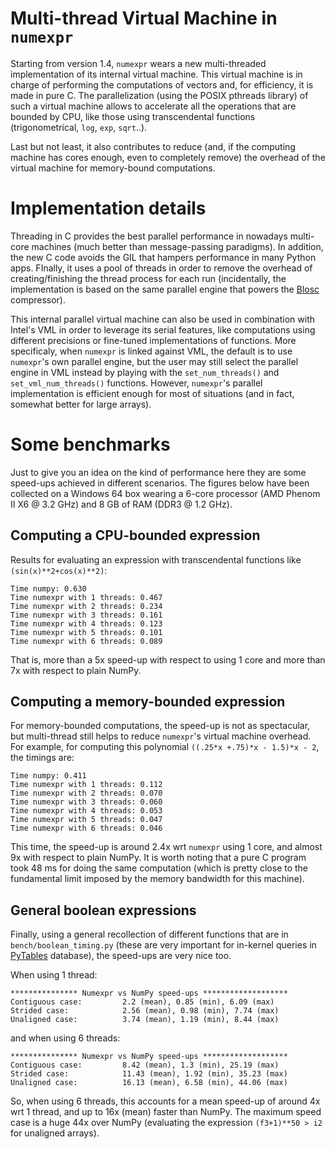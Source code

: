 # Multi-thread Virtual Machine in `numexpr` #

Starting from version 1.4, `numexpr` wears a new multi-threaded implementation of its internal virtual machine.  This virtual machine is in charge of performing the computations of vectors and, for efficiency, it is made in pure C.  The parallelization (using the POSIX pthreads library) of such a virtual machine allows to accelerate all the operations that are bounded by CPU, like those using transcendental functions (trigonometrical, `log`, `exp`, `sqrt`..).

Last but not least, it also contributes to reduce (and, if the computing machine has cores enough, even to completely remove) the overhead of the virtual machine for memory-bound computations.

# Implementation details #

Threading in C provides the best parallel performance in nowadays multi-core machines (much better than message-passing paradigms).  In addition, the new C code avoids the GIL that hampers performance in many Python apps.  FInally, it uses a pool of threads in order to remove the overhead of creating/finishing the thread process for each run (incidentally, the implementation is based on the same parallel engine that powers the [Blosc](http://www.blosc.org) compressor).

This internal parallel virtual machine can also be used in combination with Intel's VML in order to leverage its serial features, like computations using different precisions or fine-tuned implementations of functions.  More specificaly, when `numexpr` is linked against VML, the default is to use `numexpr`'s own parallel engine, but the user may still select the parallel engine in VML instead by playing with the `set_num_threads()` and `set_vml_num_threads()` functions.  However, `numexpr`'s parallel implementation is efficient enough for most of situations (and in fact, somewhat better for large arrays).

# Some benchmarks #

Just to give you an idea on the kind of performance here they are some speed-ups achieved in different scenarios.  The figures below have been collected on a Windows 64 box wearing a 6-core processor (AMD Phenom II X6 @ 3.2 GHz) and 8 GB of RAM (DDR3 @ 1.2 GHz).

## Computing a CPU-bounded expression ##

Results for evaluating an expression with transcendental functions like `(sin(x)**2+cos(x)**2)`:

```
Time numpy: 0.630
Time numexpr with 1 threads: 0.467
Time numexpr with 2 threads: 0.234
Time numexpr with 3 threads: 0.161
Time numexpr with 4 threads: 0.123
Time numexpr with 5 threads: 0.101
Time numexpr with 6 threads: 0.089
```

That is, more than a 5x speed-up with respect to using 1 core and more than 7x with respect to plain NumPy.

## Computing a memory-bounded expression ##

For memory-bounded computations, the speed-up is not as spectacular, but multi-thread still helps to reduce `numexpr`'s virtual machine overhead.  For example, for computing this polynomial `((.25*x +.75)*x - 1.5)*x - 2`, the timings are:

```
Time numpy: 0.411
Time numexpr with 1 threads: 0.112
Time numexpr with 2 threads: 0.070
Time numexpr with 3 threads: 0.060
Time numexpr with 4 threads: 0.053
Time numexpr with 5 threads: 0.047
Time numexpr with 6 threads: 0.046
```

This time, the speed-up is around 2.4x wrt `numexpr` using 1 core, and almost 9x with respect to plain NumPy.  It is worth noting that a pure C program took 48 ms for doing the same computation (which is pretty close to the fundamental limit imposed by the memory bandwidth for this machine).

## General boolean expressions ##

Finally, using a general recollection of different functions that are in  `bench/boolean_timing.py` (these are very important for in-kernel queries in [PyTables](http://www.pytables.org) database), the speed-ups are very nice too.

When using 1 thread:

```
*************** Numexpr vs NumPy speed-ups *******************
Contiguous case:         2.2 (mean), 0.85 (min), 6.09 (max)
Strided case:            2.56 (mean), 0.98 (min), 7.74 (max)
Unaligned case:          3.74 (mean), 1.19 (min), 8.44 (max)
```

and when using 6 threads:

```
*************** Numexpr vs NumPy speed-ups *******************
Contiguous case:         8.42 (mean), 1.3 (min), 25.19 (max)
Strided case:            11.43 (mean), 1.92 (min), 35.23 (max)
Unaligned case:          16.13 (mean), 6.58 (min), 44.06 (max)
```

So, when using 6 threads, this accounts for a mean speed-up of around 4x wrt 1 thread, and up to 16x (mean) faster than NumPy.  The maximum speed case is a huge 44x over NumPy (evaluating the expression `(f3+1)**50 > i2` for unaligned arrays).